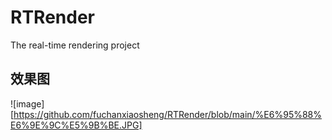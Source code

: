 # RTRender
The real-time rendering project
## 效果图
![image][https://github.com/fuchanxiaosheng/RTRender/blob/main/%E6%95%88%E6%9E%9C%E5%9B%BE.JPG]
